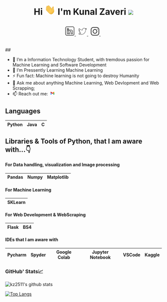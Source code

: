 <h1 align="center">Hi <img src="https://raw.githubusercontent.com/ABSphreak/ABSphreak/master/gifs/Hi.gif" width="35"> I'm Kunal Zaveri <img src="https://camo.githubusercontent.com/d3359cb00ab0b5ed8f2e1fe3fceb4fbaf3b614340f8c0db99c17b9f50b351770/68747470733a2f2f656d6f6a69732e736c61636b6d6f6a69732e636f6d2f656d6f6a69732f696d616765732f313533313834393433302f343234362f626c6f622d73756e676c61737365732e6769663f31353331383439343330" width="35"></h1>

##

<div align="center">
  <a href="https://www.linkedin.com/in/kz2511/">
    <img width="30px" src="/Images/linkedin-182-675325.png"  />
  </a>
  &nbsp;
  <a href="https://twitter.com/KunalZaveri6?s=08">
    <img width="28px" src="/Images/twitter-line.png" />
  </a>  
  &nbsp;
  <a href="https://www.instagram.com/kunal_251199/">
    <img width="28px" src="/Images/Instagram-Free-Icon-rdfd.png" />
  </a>  
  &nbsp;
 
</div>
<br>
<br>
## 


- 🔭 I’m a Information Technology Student, with tremdous passion for Machine Learning and Software Development 
- 🌱 I’m Pressently Learning Machine Learning 
- ⚡ Fun fact: Machine learning is not going to destroy Humanity
- 💬 Ask me about anything Machine Learning, Web Devlopment and Web Scrapping;
- 📫 Reach out me: <a href="mailto:kunalzaveri11@gmail.com">
      <img width="20px" src="Images/Gmail-Logo.wine.svg" />
  </a>

## Languages

| Python | Java | C | 
| :---: | :---: | :---: |

## Libraries & Tools of Python, that I am aware with...👇

#### For Data handling, visualization and Image processing
| Pandas | Numpy |  Matplotlib |  
| :---: | :---: | :---: | 

#### For Machine Learning
|SKLearn |
| :---: |

#### For Web Development & WebScraping
| Flask | BS4|
| :---: | :---: |

#### IDEs that I am aware with 
| Pycharm | Spyder | Google Colab | Jupyter Notebook | VSCode | Kaggle
| :---: | :---: | :---: | :---: | :---: | :---: |


### GitHub' Stats📈
![kz2511's github stats](https://github-readme-stats.vercel.app/api?username=kz2511&show_icons=true&theme=cobalt)

[![Top Langs](https://github-readme-stats.vercel.app/api/top-langs/?username=kz2511&layout=compact&show_icons=true&theme=cobalt)](https://github.com/kz2511/github-readme-stats)

